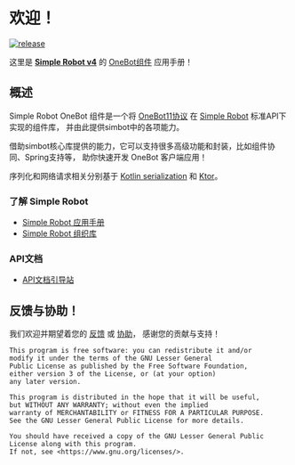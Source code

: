 # 欢迎！

<a href="https://github.com/simple-robot/simbot-component-onebot/releases/latest">
<img alt="release" src="https://img.shields.io/github/v/release/simple-robot/simbot-component-onebot" />
</a>

<include from="snippets.md" element-id="to-main-doc" />

这里是
[**Simple Robot v4**](https://github.com/simple-robot/simpler-robot/tree/v4-dev)
的
[OneBot组件](https://github.com/simple-robot/simbot-component-onebot/)
应用手册！

## 概述

Simple Robot OneBot 组件是一个将
[OneBot11协议](https://github.com/botuniverse/onebot-11)
在
[Simple Robot](http://github.com/simple-robot/simpler-robot) 标准API下实现的组件库，
并由此提供simbot中的各项能力。

借助simbot核心库提供的能力，它可以支持很多高级功能和封装，比如组件协同、Spring支持等，
助你快速开发 OneBot 客户端应用！

序列化和网络请求相关分别基于 [Kotlin serialization](https://github.com/Kotlin/kotlinx.serialization)
和 [Ktor](https://ktor.io/)。


### 了解 **Simple Robot**

- [Simple Robot 应用手册](https://simbot.forte.love)
- [Simple Robot 组织库](https://github.com/simple-robot)

### API文档

- [API文档引导站](https://docs.simbot.forte.love)

## 反馈与协助！

我们欢迎并期望着您的
[反馈](https://github.com/simple-robot/simbot-component-onebot/issues)
或
[协助](https://github.com/simple-robot/simbot-component-onebot/pulls)，
感谢您的贡献与支持！

```
This program is free software: you can redistribute it and/or 
modify it under the terms of the GNU Lesser General 
Public License as published by the Free Software Foundation, 
either version 3 of the License, or (at your option) 
any later version.

This program is distributed in the hope that it will be useful, 
but WITHOUT ANY WARRANTY; without even the implied 
warranty of MERCHANTABILITY or FITNESS FOR A PARTICULAR PURPOSE. 
See the GNU Lesser General Public License for more details.

You should have received a copy of the GNU Lesser General Public 
License along with this program. 
If not, see <https://www.gnu.org/licenses/>.
```
